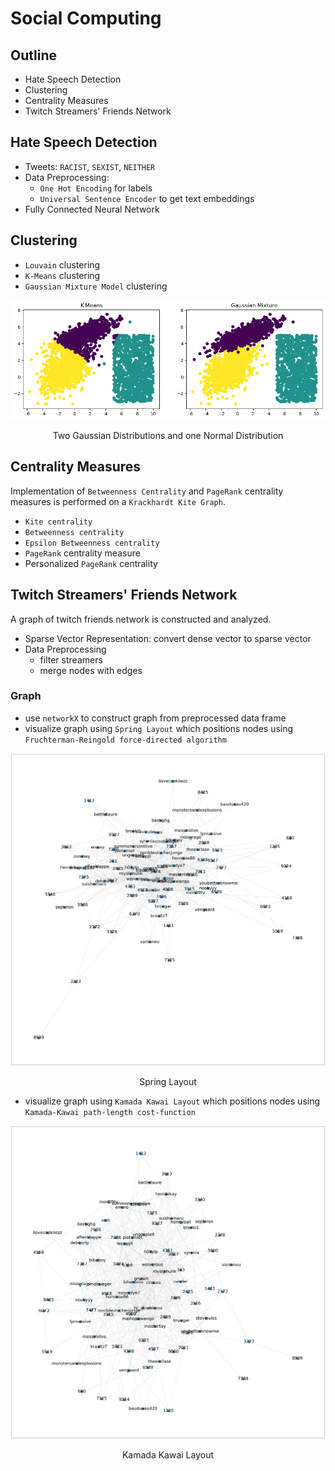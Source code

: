 # Social Computing


## Outline

- Hate Speech Detection
- Clustering
- Centrality Measures
- Twitch Streamers' Friends Network

## Hate Speech Detection

- Tweets: `RACIST`, `SEXIST`, `NEITHER`
- Data Preprocessing: 
    - `One Hot Encoding` for labels
    - `Universal Sentence Encoder` to get text embeddings
- Fully Connected Neural Network

## Clustering

- `Louvain` clustering
- `K-Means` clustering
- `Gaussian Mixture Model` clustering

![kmeans vs. gmm](/ex03/kmeans_vs_gmm.png)
<center>Two Gaussian Distributions and one Normal Distribution</center>



## Centrality Measures

Implementation of `Betweenness Centrality` and `PageRank` centrality measures is performed on a `Krackhardt Kite Graph`.

- `Kite centrality`
- `Betweenness centrality`
- `Epsilon Betweenness centrality`
- `PageRank` centrality measure
- Personalized `PageRank` centrality

## Twitch Streamers' Friends Network

A graph of twitch friends network is constructed and analyzed.

- Sparse Vector Representation: convert dense vector to sparse vector
- Data Preprocessing
    - filter streamers
    - merge nodes with edges

### Graph

- use `networkX` to construct graph from preprocessed data frame
- visualize graph using `Spring Layout` which positions nodes using `Fruchterman-Reingold force-directed algorithm`

![spring layout](/ex01/spring_layout.png)
<center>Spring Layout</center>

- visualize graph using `Kamada Kawai Layout` which positions nodes using `Kamada-Kawai path-length cost-function`

![spring layout](/ex01/kamada_kawai_layout.png)
<center>Kamada Kawai Layout</center>
